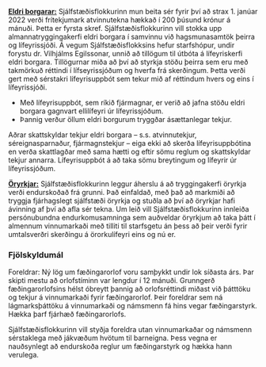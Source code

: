 **<ins>Eldri borgarar:</ins>** Sjálfstæðisflokkurinn mun beita sér fyrir því að strax 1. janúar 2022 verði frítekjumark atvinnutekna hækkað í 200 þúsund krónur á mánuði. Þetta er fyrsta skref. Sjálfstæðisflokkurinn vill stokka upp almannatryggingakerfi eldri borgara í samvinnu við hagsmunasamtök þeirra og lífeyrissjóði.  Á vegum Sjálfstæðisflokksins hefur starfshópur, undir forystu dr. Vilhjálms Egilssonar, unnið að tillögum til útbóta á lífeyriskerfi eldri borgara. Tillögurnar miða að því að styrkja stöðu þeirra sem eru með takmörkuð réttindi í lífseyrissjóðum og hverfa frá skerðingum. Þetta verði gert með sérstakri lífeyrisuppbót sem tekur mið af réttindum hvers og eins í lífeyrissjóði.

- Með lífeyrisuppbót, sem ríkið fjármagnar, er verið að jafna stöðu eldri borgara gagnvart ellilífeyri úr lífeyrissjóðum.
- Þannig verður öllum eldri borgurum tryggðar ásættanlegar tekjur.


Aðrar skattskyldar tekjur eldri borgara – s.s. atvinnutekjur, séreignasparnaður, fjármagnstekjur – eiga ekki að skerða lífeyrisuppbótina en verða skattlagðar með sama hætti og eftir sömu reglum og skattskyldar tekjur annarra. Lífeyrisuppbót á að taka sömu breytingum og lífeyrir úr lífeyrissjóðum.

**<ins>Öryrkjar:</ins>** Sjálfstæðisflokkurinn leggur áherslu á að tryggingakerfi öryrkja verði endurskoðað frá grunni. Það einfaldað, með það að markmiði að tryggja fjárhagslegt sjálfstæði öryrkja og stuðla að því að öryrkjar hafi ávinning af því að afla sér tekna. Um leið vill Sjálfstæðisflokkurinn innleiða persónubundna endurkomusamninga sem auðveldar öryrkjum að taka þátt í almennum vinnumarkaði með tilliti til starfsgetu án þess að þeir verði fyrir umtalsverðri skerðingu á örorkulífeyri eins og nú er.

### Fjölskyldumál
Foreldrar: Ný lög um fæðingarorlof voru samþykkt undir lok síðasta árs. Þar skipti mestu að orlofstíminn var lengdur í 12 mánuði. Grunngerð fæðingarorlofsins hélst óbreytt þannig að orlofsréttindi miðast við þátttöku og tekjur á vinnumarkaði fyrir fæðingarorlof. Þeir foreldrar sem ná lágmarksþáttöku á vinnumarkaði og námsmenn fá hins vegar fæðingarstyrk. Hækka þarf fjárhæð fæðingarorlofs.

Sjálfstæðisflokkurinn vill styðja foreldra utan vinnumarkaðar og námsmenn sérstaklega með jákvæðum hvötum til barneigna. Þess vegna er nauðsynlegt að endurskoða reglur um fæðingarstyrk og hækka hann verulega. 
